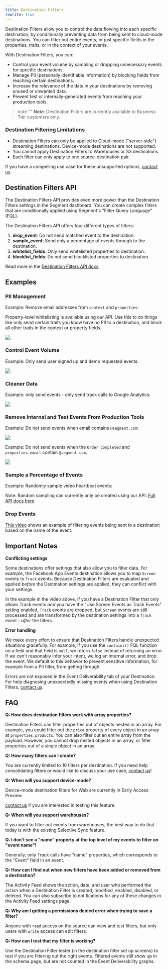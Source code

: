```yaml
---
title: Destination Filters
rewrite: true
---
```


Destination Filters allow you to control the data flowing into each specific destination, by conditionally preventing data from being sent to cloud-mode  destinations. You can filter out entire events, or just specific fields in the properties, traits, or in the context of your events.

With Destination Filters, you can:

- Control your event volume by sampling or dropping unnecessary events for
 specific destinations.
- Manage PII (personally identifiable information) by blocking fields from
 reaching certain destinations.
- Increase the relevance of the data in your destinations by removing unused or unwanted data.
- Prevent test or internally-generated events from reaching your production tools.

> note ""
> **Note**: Destination Filters are currently available to Business Tier customers only.

### Destination Filtering Limitations

- Destination Filters can only be applied to Cloud-mode ("server-side") streaming destinations. Device-mode destinations are not supported.
- You cannot apply Destination Filters to Warehouses or S3 destinations.
- Each filter can only apply to one source-destination pair.

If you have a compelling use case for these unsupported options, [contact us](https://segment.com/help/contact/).

## Destination Filters API

The Destination Filters API provides even more power than the Destination
Filters settings in the Segment dashboard. You can create complex filters
that are conditionally applied using Segment's "Filter Query Language" (FQL).

The Destination Filters API offers four different types of filters:

1. **drop_event**: Do not send matched event to the destination.
2. **sample_event**: Send only a percentage of events through to the
   destination.
3. **whitelist_fields**: Only send whitelisted properties to destination.
4. **blocklist_fields**: Do not send blocklisted properties to destination.

Read more in the [Destination Filters API docs](https://reference.segmentapis.com/#6c12fbe8-9f84-4a6c-848e-76a2325cb3c5).

## Examples

### PII Management

Example: Remove email addresses from `context` and `properties`:

Property-level whitelisting is available using our API. Use this to do things
like only send certain traits you know have no PII to a destination, and block
all other traits in the context or property fields.

![](images/destination-filters/pii_example.png)

### Control Event Volume

Example: Only send user signed up and demo requested events:

![](images/destination-filters/drop_example.png)

### Cleaner Data

Example: only send events - only send track calls to Google Analytics:

![](images/destination-filters/clean_example.png)

### Remove Internal and Test Events From Production Tools

Example: Do not send events when email contains `@segment.com`:

![](images/destination-filters/internal_example.png)

Example: Do not send events when the `Order Completed` and `properties.email` contain `@segment.com`.

![](images/destination-filters/internal_example2.png)

### Sample a Percentage of Events

Example: Randomly sample video heartbeat events:

Note: Random sampling can currently only be created using our API: [Full API
docs here](https://reference.segmentapis.com/#6c12fbe8-9f84-4a6c-848e-76a2325cb3c5)

### Drop Events

[This video](https://www.youtube.com/watch?v=47dhAF1Hoco) shows an example of
filtering events being sent to a destination based on the name of the event.

## Important Notes

**Conflicting settings**

Some destinations offer settings that also allow you to filter data. For example, the Facebook App Events destination allows you to map `Screen` events to `Track` events. Because Destination Filters are evaluated and applied _before_ the Destination settings are applied, they can conflict with your settings.

In the example in the video above, if you have a Destination Filter that only allows Track events _and_ you have the "Use Screen Events as Track Events" setting enabled, `Track` events are dropped, but `Screen` events are still processed and are transformed by the destination settings into a `Track` event - *after* the filters.

**Error handling**

We make every effort to ensure that Destination Filters handle unexpected
situations gracefully. For example, if you use the `contains()` FQL function on
a field and that field is `null`, we return `false` instead of returning an error. If we can't reasonably infer your intent, we log an internal error, and drop the event. We default to this behavior to prevent sensitive information, for example from a PII filter, from getting through.

Errors are not exposed in the Event Deliverability tab of your Destination. For help diagnosing unexpectedly missing events when using Destination Filters, [contact us](https://segment.com/help/contact/).

## FAQ

**Q: How does destination filters work with array properties?**

Destination Filters can filter properties out of objects nested in an array. For
example, you could filter out the `price` property of every object in an array at `properties.products`. You can also filter out an entire array from the payload. However, you cannot drop nested objects in an array, or filter
properties out of a single object in an array.

**Q: How many filters can I create?**

You are currently limited to 10 filters per destination. If you need help
consolidating filters or would like to discuss your use case, [contact us](https://segment.com/help/contact/)!


**Q: When will you support device-mode?**

Device-mode destination filters for Web are currently in Early Access Preview.

[contact us](https://segment.com/help/contact/) if you are interested in testing this feature.

**Q: When will you support warehouses?**

If you want to filter out events from warehouses, the best way to do that today
is with the existing Selective Sync feature.

**Q: I don't see a "name" property at the top level of my events to filter on "event name"!**

Generally, only Track calls have "name" properties, which corresponds to the
"Event" field in an event.

**Q: How can I find out when new filters have been added or removed from a destination?**

The Activity Feed shows the action, date, and user who performed the action when a Destination Filter is created, modified, enabled, disabled, or deleted. You can also subscribe to notifications for any of these changes in the
Activity Feed settings page.

**Q: Why am I getting a permissions denied error when trying to save a filter?**

Anyone with `read` access on the source can view and test filters, but only users with `write` access can edit filters.

**Q: How can I test that my filter is working?**

Use the Destination Filter tester (in the destination filter set up screens) to test if you are filtering out the right events. Filtered events still show up in the schema page, but are not counted in the Event Deliverability graphs.
